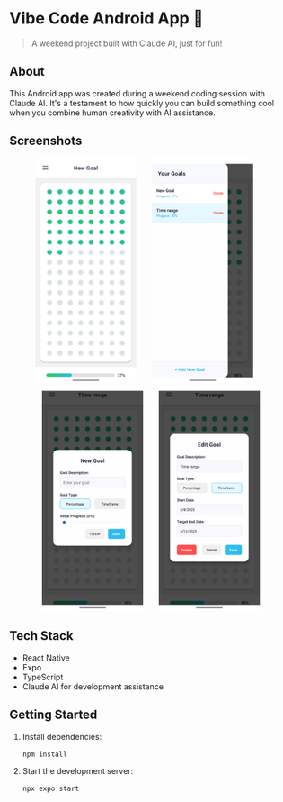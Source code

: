 # Vibe Code Android App 🚀

> A weekend project built with Claude AI, just for fun! 

## About

This Android app was created during a weekend coding session with Claude AI. It's a testament to how quickly you can build something cool when you combine human creativity with AI assistance.

## Screenshots

<p align="center">
  <img src="docs/images/screen-1.png" alt="Main Screen" width="180" style="margin-right:24px;"/>
  <img src="docs/images/screen-2.png" alt="Menu" width="180" style="margin-right:24px;"/>
  <img src="docs/images/screen-3.png" alt="Create popup" width="180" style="margin-right:24px;"/>
  <img src="docs/images/screen-4.png" alt="Edit popup" width="180"/>
</p>

## Tech Stack

- React Native
- Expo
- TypeScript
- Claude AI for development assistance

## Getting Started

1. Install dependencies:
   ```bash
   npm install
   ```

2. Start the development server:
   ```bash
   npx expo start
   ```
